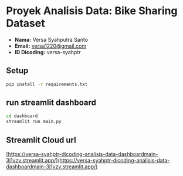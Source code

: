 # Proyek Analisis Data: Bike Sharing Dataset
- **Nama:** Versa Syahputra Santo
- **Email:** versa1220@gmail.com
- **ID Dicoding:** versa-syahptr

## Setup
```bash
pip install -r requirements.txt
```

## run streamlit dashboard
```bash
cd dashboard
streamlit run main.py
```

## Streamlit Cloud url
[https://versa-syahptr-dicoding-analisis-data-dashboardmain-3j1vzv.streamlit.app/](https://versa-syahptr-dicoding-analisis-data-dashboardmain-3j1vzv.streamlit.app/)
